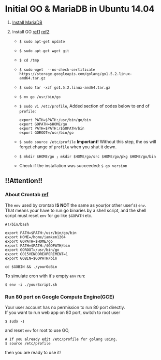 # Initial GO & MariaDB in Ubuntu 14.04

1. [Install MariaDB](http://www.liquidweb.com/kb/how-to-install-mariadb-5-5-on-ubuntu-14-04-lts/)
   
2. Install GO [ref1](https://gist.github.com/jniltinho/8758e15a9ef80a189fce) [ref2](http://munchpress.com/install-golang-1-5-on-ubuntu/)
   
   * `$ sudo apt-get update`
     
   * `$ sudo apt-get wget git`
     
   * `$ cd /tmp`
     
   * `$ sudo wget  --no-check-certificate https://storage.googleapis.com/golang/go1.5.2.linux-amd64.tar.gz`
     
   * `$ sudo tar -xzf go1.5.2.linux-amd64.tar.gz`
     
   * `$ mv go /usr/bin/go`
     
   * `$ sudo vi /etc/profile`, Added section of codes below to end of `profile`:
     
     ``` shell
     export PATH=$PATH:/usr/bin/go/bin
     export GOPATH=$HOME/go
     export PATH=$PATH:/$GOPATH/bin
     export GOROOT=/usr/bin/go
     ```
     
   * `$ sudo source /etc/profile` __Important!__ Without this step, the os will forget change of `profile` when you shut it down.
     
   * `$ mkdir $HOME/go ; mkdir $HOME/go/src $HOME/go/pkg $HOME/go/bin`
     
   * Check if the installation was succeeded: `$ go version`

## !!Attention!!

### About Crontab [ref](http://stackoverflow.com/questions/33934764/crontab-wont-run-program)
The `env` used by crontab __IS NOT__ the same as your(or other user's) `env`.   
That means your have to run go binaries by a shell script, and the shell script must reset `env` for go like `$GOPATH` etc.
```shell
#!/bin/bash

export PATH=$PATH:/usr/bin/go/bin
export HOME=/home/iamken1204
export GOPATH=$HOME/go
export PATH=$PATH:/$GOPATH/bin
export GOROOT=/usr/bin/go
export GO15VENDOREXPERIMENT=1
export GOBIN=$GOPATH/bin

cd $GOBIN && ./yourGoBin
```
To simulate cron with it's empty `env` run:
```
$ env -i ./yourScript.sh
```

### Run 80 port on Google Compute Engine(GCE)
Your user account has no permission to run 80 port directly.   
If you want to run web app on 80 port, switch to root user
```
$ sudo -s
```
and reset `env` for root to use GO,
```
# If you already edit /etc/profile for golang using.
$ source /etc/profile
```
then you are ready to use it!
